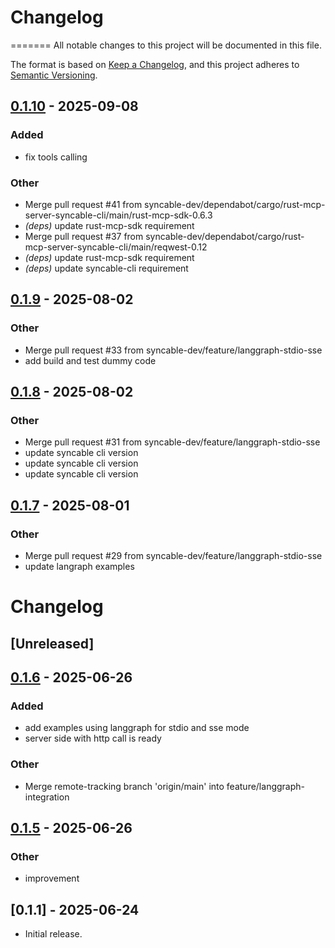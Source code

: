 # Changelog

=======
All notable changes to this project will be documented in this file.

The format is based on [Keep a Changelog](https://keepachangelog.com/en/1.0.0/),
and this project adheres to [Semantic Versioning](https://semver.org/spec/v2.0.0.html).


## [0.1.10](https://github.com/syncable-dev/syncable-cli-mcp-server/compare/v0.1.9...v0.1.10) - 2025-09-08

### Added

- fix tools calling

### Other

- Merge pull request #41 from syncable-dev/dependabot/cargo/rust-mcp-server-syncable-cli/main/rust-mcp-sdk-0.6.3
- *(deps)* update rust-mcp-sdk requirement
- Merge pull request #37 from syncable-dev/dependabot/cargo/rust-mcp-server-syncable-cli/main/reqwest-0.12
- *(deps)* update rust-mcp-sdk requirement
- *(deps)* update syncable-cli requirement

## [0.1.9](https://github.com/syncable-dev/syncable-cli-mcp-server/compare/v0.1.8...v0.1.9) - 2025-08-02

### Other

- Merge pull request #33 from syncable-dev/feature/langgraph-stdio-sse
- add build and test dummy code

## [0.1.8](https://github.com/syncable-dev/syncable-cli-mcp-server/compare/v0.1.7...v0.1.8) - 2025-08-02

### Other

- Merge pull request #31 from syncable-dev/feature/langgraph-stdio-sse
- update syncable cli version
- update syncable cli version
- update syncable cli version

## [0.1.7](https://github.com/syncable-dev/syncable-cli-mcp-server/compare/v0.1.6...v0.1.7) - 2025-08-01

### Other

- Merge pull request #29 from syncable-dev/feature/langgraph-stdio-sse
- update langraph examples
# Changelog

## [Unreleased]

## [0.1.6](https://github.com/syncable-dev/syncable-cli-mcp-server/compare/v0.1.5...v0.1.6) - 2025-06-26

### Added

- add examples using langgraph for stdio and sse mode
- server side with http call is ready

### Other

- Merge remote-tracking branch 'origin/main' into feature/langgraph-integration

## [0.1.5](https://github.com/syncable-dev/syncable-cli-mcp-server/compare/v0.1.4...v0.1.5) - 2025-06-26

### Other

- improvement

## [0.1.1] - 2025-06-24
- Initial release.